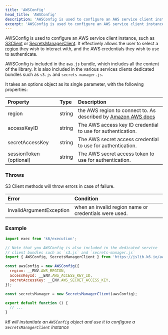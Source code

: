 ```yaml
---
title: 'AWSConfig'
head_title: 'AWSConfig'
description: 'AWSConfig is used to configure an AWS service client instances'
excerpt: 'AWSConfig is used to configure an AWS service client instances'
---
```


AWSConfig is used to configure an AWS service client instance, such as [S3Client](/javascript-api/jslib/aws/s3client) or [SecretsManagerClient](/javascript-api/jslib/aws/secretsmanagerclient). It effectively allows the user to select a [region](https://docs.aws.amazon.com/AmazonRDS/latest/UserGuide/Concepts.RegionsAndAvailabilityZones.html) they wish to interact with, and the AWS credentials they wish to use to authenticate.

AWSConfig is included in the `aws.js` bundle, which includes all the content of the library. It is also included in the various services clients dedicated bundles such as `s3.js` and `secrets-manager.js`.

It takes an options object as its single parameter, with the following properties:

| Property                   | Type   | Description                                                                                                               |
| :------------------------- | :----- | :------------------------------------------------------------------------------------------------------------------------ |
| region                     | string | the AWS region to connect to. As described by [Amazon AWS docs](https://docs.aws.amazon.com/general/latest/gr/rande.html) |
| accessKeyID                | string | The AWS access key ID credential to use for authentication.                                                               |
| secretAccessKey            | string | The AWS secret access credential to use for authentication.                                                               |
| sessionToken (optional)    | string | The AWS secret access token to use for authentication.                                                               |

### Throws

S3 Client methods will throw errors in case of failure.

| Error                      | Condition                                                  |
| :------------------------- | :--------------------------------------------------------- |
| InvalidArgumentException   | when an invalid region name or credentials were used.      |

### Example

<CodeGroup labels={[]}>

```javascript
import exec from 'k6/execution';

// Note that you AWSConfig is also included in the dedicated service
// client bundles such as `s3.js` and `secrets-manager.js`
import { AWSConfig, SecretsManagerClient } from 'https://jslib.k6.io/aws/0.5.0/aws.js';

const awsConfig = new AWSConfig({
  region: __ENV.AWS_REGION,
  accessKeyId: __ENV.AWS_ACCESS_KEY_ID,
  secretAccessKey: __ENV.AWS_SECRET_ACCESS_KEY,
});

const secretsManager = new SecretsManagerClient(awsConfig);

export default function () {
  // ...
}
```

_k6 will instantiate an `AWSConfig` object and use it to configure a `SecretsManagerClient` instance_

</CodeGroup>


